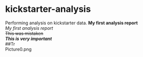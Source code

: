 # kickstarter-analysis
Performing analysis on kickstarter data.
**My first analysis report**\
*My first analysis report*\
~~This was mistaken~~\
***This is very important***\
##Tr\
Picture0.png
